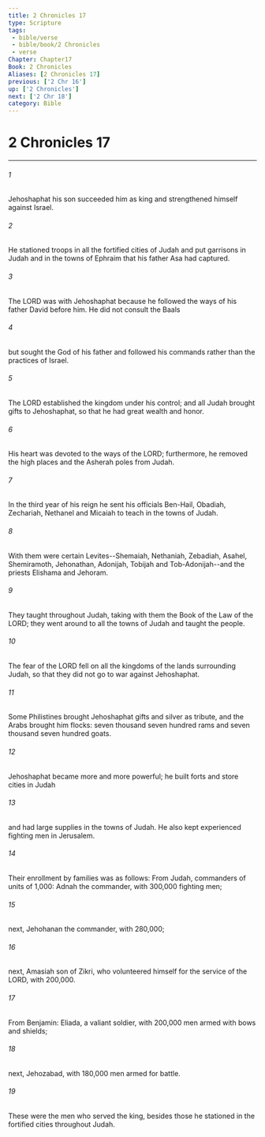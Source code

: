 ```yaml
---
title: 2 Chronicles 17
type: Scripture
tags:
 - bible/verse
 - bible/book/2 Chronicles
 - verse
Chapter: Chapter17
Book: 2 Chronicles
Aliases: [2 Chronicles 17]
previous: ['2 Chr 16']
up: ['2 Chronicles']
next: ['2 Chr 18']
category: Bible
---
```

# 2 Chronicles 17

***


###### 1 
Jehoshaphat his son succeeded him as king and strengthened himself against Israel. 

###### 2 
He stationed troops in all the fortified cities of Judah and put garrisons in Judah and in the towns of Ephraim that his father Asa had captured. 

###### 3 
The LORD was with Jehoshaphat because he followed the ways of his father David before him. He did not consult the Baals 

###### 4 
but sought the God of his father and followed his commands rather than the practices of Israel. 

###### 5 
The LORD established the kingdom under his control; and all Judah brought gifts to Jehoshaphat, so that he had great wealth and honor. 

###### 6 
His heart was devoted to the ways of the LORD; furthermore, he removed the high places and the Asherah poles from Judah. 

###### 7 
In the third year of his reign he sent his officials Ben-Hail, Obadiah, Zechariah, Nethanel and Micaiah to teach in the towns of Judah. 

###### 8 
With them were certain Levites--Shemaiah, Nethaniah, Zebadiah, Asahel, Shemiramoth, Jehonathan, Adonijah, Tobijah and Tob-Adonijah--and the priests Elishama and Jehoram. 

###### 9 
They taught throughout Judah, taking with them the Book of the Law of the LORD; they went around to all the towns of Judah and taught the people. 

###### 10 
The fear of the LORD fell on all the kingdoms of the lands surrounding Judah, so that they did not go to war against Jehoshaphat. 

###### 11 
Some Philistines brought Jehoshaphat gifts and silver as tribute, and the Arabs brought him flocks: seven thousand seven hundred rams and seven thousand seven hundred goats. 

###### 12 
Jehoshaphat became more and more powerful; he built forts and store cities in Judah 

###### 13 
and had large supplies in the towns of Judah. He also kept experienced fighting men in Jerusalem. 

###### 14 
Their enrollment by families was as follows: From Judah, commanders of units of 1,000: Adnah the commander, with 300,000 fighting men; 

###### 15 
next, Jehohanan the commander, with 280,000; 

###### 16 
next, Amasiah son of Zikri, who volunteered himself for the service of the LORD, with 200,000. 

###### 17 
From Benjamin: Eliada, a valiant soldier, with 200,000 men armed with bows and shields; 

###### 18 
next, Jehozabad, with 180,000 men armed for battle. 

###### 19 
These were the men who served the king, besides those he stationed in the fortified cities throughout Judah. 
